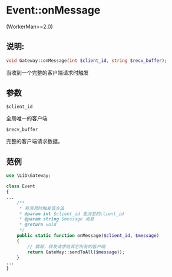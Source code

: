 # Event::onMessage
(WorkerMan>=2.0)

## 说明:
```php
void Gateway::onMessage(int $client_id, string $recv_buffer);
```

当收到一个完整的客户端请求时触发

## 参数
``` $client_id ```

全局唯一的客户端


``` $recv_buffer ```

完整的客户端请求数据。

## 范例

```php
use \Lib\Gateway;

class Event
{
...
    /**
     * 有消息时触发该方法
     * @param int $client_id 发消息的client_id
     * @param string $message 消息
     * @return void
     */
    public static function onMessage($client_id, $message)
    {
        // 群聊，转发请求给其它所有的客户端
        return GateWay::sendToAll($message));
    }
...
}
```
